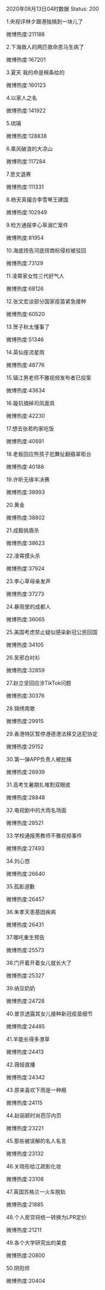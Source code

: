 2020年08月13日04时数据
Status: 200

1.央视评林夕跟港独搞到一块儿了

微博热度:211188

2.下海救人的两匹救命恩马生病了

微博热度:167201

3.夏天 我的命是棉条给的

微博热度:160123

4.以家人之名

微博热度:141922

5.琉璃

微博热度:128838

6.乘风破浪的大凉山

微博热度:117284

7.思文退赛

微博热度:111331

8.杨天真撮合李雪琴王建国

微博热度:102949

9.检方通报李心草溺亡案件

微博热度:81954

10.海底捞告河底捞商标侵权被驳回

微博热度:73129

11.凌霄家女性三代好气人

微博热度:68126

12.张文宏谈部分国家疫苗紧急接种

微博热度:60520

13.贺子秋太懂事了

微博热度:51346

14.英仙座流星雨

微博热度:48776

15.镇江男老师不雅视频发布者已投案

微博热度:43634

16.璇玑摘掉司凤面具

微博热度:42230

17.想去张若昀家吃饭

微博热度:40691

18.老板回应熊孩子尬舞扯翻翡翠柜台

微博热度:40188

19.许昕无缘半决赛

微博热度:38993

20.黄金

微博热度:38802

21.成毅挑眉杀

微博热度:38623

22.凌霄摸头杀

微博热度:37924

23.李心草母亲发声

微博热度:37273

24.暴雨里的成都人

微博热度:36065

25.美国考虑禁止疑似感染新冠公民回国

微博热度:34105

26.吴邪白衬衫

微博热度:32859

27.赵立坚回应涉TikTok问题

微博热度:30376

28.锦绣南歌

微博热度:29915

29.香港特区暂停港德港法移交逃犯协定

微博热度:29152

30.第一弹APP负责人被批捕

微博热度:28939

31.高考生暑期扎堆割双眼皮

微博热度:28848

32.电视剧中的大雨名场面

微博热度:28521

33.学校通报男教师不雅视频事件

微博热度:27493

34.刘心悠

微博热度:26640

35.孤影道歉

微博热度:26457

36.朱孝天患基因疾病

微博热度:26431

37.哪吒重生预告

微博热度:25573

38.门开着开着女儿就长大了

微博热度:25327

39.纳豆奶奶

微博热度:24728

40.普京透露其女儿接种新冠疫苗细节

微博热度:24485

41.羊能长得多潦草

微博热度:24413

42.薇娅直播

微博热度:24342

43.原来喜欢下雨是一种瘾

微博热度:24115

44.赵丽颖时尚芭莎内页

微博热度:23221

45.那些被误解的名人名言

微博热度:23132

46.关晓彤给江疏影化妆

微博热度:23108

47.英国苏格兰一火车脱轨

微博热度:21885

48.个人房贷将统一转换为LPR定价

微博热度:21211

49.各个大学研究出的美食

微博热度:20800

50.阴阳师

微博热度:20404

